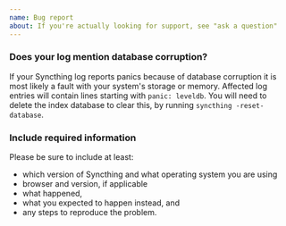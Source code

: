 ```yaml
---
name: Bug report
about: If you're actually looking for support, see "ask a question"
---
```


### Does your log mention database corruption?

If your Syncthing log reports panics because of database corruption it is
most likely a fault with your system's storage or memory. Affected log
entries will contain lines starting with `panic: leveldb`. You will need to
delete the index database to clear this, by running `syncthing
-reset-database`.

### Include required information

Please be sure to include at least:

 - which version of Syncthing and what operating system you are using
 - browser and version, if applicable
 - what happened,
 - what you expected to happen instead, and
 - any steps to reproduce the problem.
